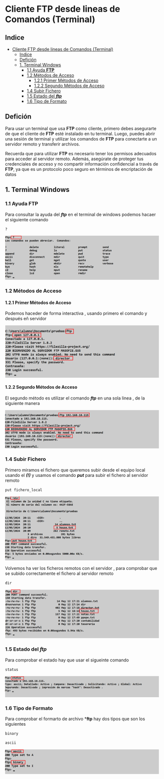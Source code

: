 # Cliente FTP desde lineas de Comandos (Terminal)

## Indice 

- [Cliente FTP desde lineas de Comandos (Terminal)](#cliente-ftp-desde-lineas-de-comandos-terminal)
  - [Indice](#indice)
  - [Defición](#defición)
  - [1. Terminal Windows](#1-terminal-windows)
    - [1.1 Ayuda **FTP**](#11-ayuda-ftp)
    - [1.2 Métodos de Acceso](#12-métodos-de-acceso)
      - [1.2.1 Primer Métodos de Acceso](#121-primer-métodos-de-acceso)
      - [1.2.2 Segundo Métodos de Acceso](#122-segundo-métodos-de-acceso)
    - [1.4 Subir Fichero](#14-subir-fichero)
    - [1.5 Estado del ***ftp***](#15-estado-del-ftp)
    - [1.6 Tipo de Formato](#16-tipo-de-formato)


## Defición 

Para usar un terminal que usa **FTP** como cliente, primero debes asegurarte de que el cliente de **FTP** esté instalado en tu terminal. Luego, puedes abrir una sesión de terminal y utilizar los comandos de **FTP** para conectarte a un servidor remoto y transferir archivos.

Recuerda que para utilizar **FTP** es necesario tener los permisos adecuados para acceder al servidor remoto. Además, asegúrate de proteger tus credenciales de acceso y no compartir información confidencial a través de **FTP**, ya que es un protocolo poco seguro en términos de encriptación de datos

## 1. Terminal Windows

### 1.1 Ayuda **FTP**

Para consultar la ayuda del ***ftp*** en el terminal de windows podemos hacaer el siguiente comando 

~~~
?
~~~

![Ayuda FTP](./img/comandos_terminal/1_ayuda_terminal.png)


### 1.2 Métodos de Acceso

#### 1.2.1 Primer Métodos de Acceso

Podemos haceder de forma interactiva , usando primero el comando y después eñ servidor 

![Primer Métodos de Acceso](./img/comandos_terminal/2_primer_metodo_inicio.png)


#### 1.2.2 Segundo Métodos de Acceso

El segundo método es utilizar el comando ***ftp*** en una sola linea , de la siguiente manera 

![Segundo Métodos de Acceso](./img/comandos_terminal/3_segundo_metodo_inicio.png)

### 1.4 Subir Fichero 

Primero miramos el fichero que queremos subir desde el equipo local usando el ***(!)*** y usamos el comando ***put*** para subir el fichero al servidor remoto

~~~
put fichero_local
~~~

![Subir Fichero](./img/comandos_terminal/4_subir_fichero.png)

Volvemos ha ver los ficheros remotos con el servidor , para comprobar que se subido correctamente el fichero al servidor remoto 

~~~
dir 
~~~
![Comprobar Subir Fichero](./img/comandos_terminal/5_comprobar_subir_fichero.png)

### 1.5 Estado del ***ftp***

Para comprobar el estado hay que usar el sigueinte comando 

~~~
status
~~~

![Estado](./img/comandos_terminal/6_ver_estado_ftp.png)

### 1.6 Tipo de Formato

Para comprobar el formarto de archivo ***ftp** hay dos tipos que son los siguientes 

~~~
binary
~~~
~~~
ascii
~~~

![Tipo de Formato](./img/comandos_terminal/7_formato_ftp.png)